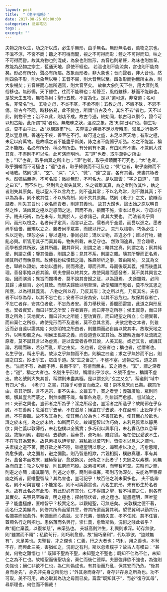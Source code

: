 ```yaml
---
layout: post
title:  "《老子指略》"
date: 2017-08-26 00:00:00
categories: 泛读笔记
tags: 。
excerpt: ""
---
```


夫物之所以生，功之所以成，必生乎無形，由乎無名。無形無名者，萬物之宗也。不溫不涼，不宮不商；聽之不可得而聞，視之不可得而彰；體之不可得而知，味之不可得而嘗。故其為物也則混成，為象也則無形，為音也則希聲，為味也則無呈。故能為品物之宗主，苞通天地，靡使不經也。
若溫也則不能涼矣，宮也則不能商矣。形必有所分，聲必有所屬。故象而形者，非大象也；音而聲者，非大音也。然則四象不形，則大象無以暢；五音不聲，則大音無以至。四象形而物無所主為，則大象暢矣；五音聲而心無所適焉，則大音至矣。
故執大象則天下往，用大音則風俗移也。無形暢，天下雖往，往而不能釋也；希聲至，風俗雖移，移而不能辯也。是故天生五物，無物為用；聖行五教，不言為化。是以“道可道，非常道；名可名，非常名”也。
五物之母，不炎不寒，不柔不剛；五教之母，不皦不昧，不恩不傷。雖古今不同，時移俗易，此不變也，所謂“自古及今，其名不去”者也。天不以此，則物不生；治不以此，則功不成。故古今通，終始同，執古可以禦今，證今可以知古始，此所謂“常”者也。無皦昧之狀，溫涼之象，故“知常日明”也。物生功成，莫不由乎此，故“以閱眾甫”也。
夫奔電之疾猶不足以壹時周，禦風之行猶不足以壹息期。善速在不疾，善至在不行。故可道之盛，未足以官天地；有形之極，未足以府萬物。是故嘆之者不能盡乎斯美，詠之者不能暢乎斯弘。名之不能當，稱之不能既。名必有所分，稱必有所由。有分則有不兼，有由則有不盡。不兼則大殊其真，不盡則不可以名，此可演而明也。
夫“道”也者，取乎萬物之所由也；“玄”也者，取乎幽冥之所出也；“深”也者，取乎探賾而不可究也；“大”也者，取乎彌綸而不可極也；“遠”也者，取乎綿貌而不可及也；“微”也者，取乎幽微而不可睹敢。然則“道”、“玄”、“深”、“大”、“微”、“遠”之言，各有其義，未盡其極者也。然彌綸無極，不可名細；微妙無形，不可名大。是以篇雲：“字之曰道”，“謂之曰玄”，而不名也。然則言之者失其常，名之者離其真，為之者則敗其性，執之者則失其原矣。是以聖人不以言為主，則不違其常；不以名為常，則不離其真；不以為為事，則不敗其性；不以執為制，則不失其原矣。然則《老子》之文，欲辯而詰者，則失其旨也；欲名而責者，則違其義也。
故其大歸也，論太始之原以明自然之性，演幽冥之極以定惑罔之迷。因而不為，損而不施，崇本以息末，守母以存子。賤夫巧術，為在未有，無責於人，必求諸己。此其大要也。
而法者尚乎齊同，而刑以檢之。名者尚乎定真，而言以正之。儒者尚乎全愛，而譽以進之。墨者尚乎儉嗇，而矯以立之。雜者尚乎眾美，而總以行之。
夫刑以檢物，巧偽必生；名以定物，理恕必失；譽以進物，爭尚必起；矯以立物，乖違必作；雜以行物，穢亂必興。斯皆用其子而棄其母。物失所載，未足守也。
然致同途異，至合趣乖，而學者惑其所致，迷其所趣。觀其齊同，則謂之法；睹其定真，則謂之名；察其純愛，則謂之儒；鑒其儉嗇，則謂之墨；見其不系，則謂之雜。隨其所鑒而正名焉，順其所好而執意焉。故使有紛紜憒錯之論，殊趣辨析之爭，蓋由斯矣。
又其為文也，舉終以證始，本始以盡終。開而弗達，導而弗牽。尋而後既其義，推而後盡其理。善發事始以首其論，明夫會歸以終其文。故使同趣而感發者，莫不美其興言之始，因而演焉；異旨而獨構者，莫不說其會歸之征，以為證焉。
夫途雖殊，必同其歸；慮雖百，必均其致。而舉夫歸致以明至理，故使觸類而思者，莫不欣其思之所應，以為得其義焉。
凡物之所以存，乃反其形；功之所以克，乃反其名。夫存者不以存為存，以其不忘亡也；安者不以安為安，以其不忘危也。故保其存者亡，不忘亡者存，安其位者危，不忘危者安。善力舉秋毫，善聽聞雷霆，此道之與形反也。安者實安，而曰非安之所安；存者實存，而曰非存之所存；侯王實尊，而曰非尊之所為；天地實大，而曰非大之所能；聖功實存，而曰絕聖之所立；仁德實著，而曰棄仁之所存。故使見形而不及道者，莫不忿其言焉。
夫欲定物之本者，則雖近而必自遠以證其始；夫欲明物之所由者，則雖顯而必自幽以敘其本。故取天地之外，以明形骸之內。明侯王孤寡之義，而從道壹以宣其始。故使察近而不及流統之原者，莫不誕其言以為虛焉。是以雲雲者各申其說，人美其亂。或迂其言，或譏其論，若曉而昧，若分而亂，斯之由矣。
名也者，定彼者也；稱也者，從謂者也。名生乎彼，稱出乎我。故涉之乎無物而不由，則稱之曰道；求之乎無妙而不出，則謂之曰玄。妙出乎玄，眾由乎道。故“生之畜之”，不壅不塞，通物之性，道之謂也。“生而不有，為而不恃，長而不宰”，有德而無主，玄之德也。“玄”，謂之深者也；“道”，稱之大者也。名號生乎形狀，稱謂出乎涉求。名號不虛生，稱謂不虛出。故名號則大失其旨，稱謂則未盡其極。是以謂玄則“玄之又玄”，稱道則“域中有四大”也。
《老子》之書，其幾乎可壹言而蔽之。噫！崇本息末而已矣。觀其所由，尋其所歸，言不遠宗，事不失主。文雖五千，貫之者壹；義雖廣瞻，眾則同類。解其壹言而蔽之，則無幽而不識。每事各為意，則雖辯而愈惑。
嘗試論之，曰：夫邪之興也，豈邪者之所為乎？淫之所起也，豈淫者之所造乎？故閑邪在乎存誠，不在善察；息淫在乎去華，不在滋章；絕盜在乎去欲，不在嚴刑；止訟存乎不尚，不在善聽。故不攻其為也，使其無心於為也；不害其欲也，使其無心於欲也。謀之於未兆，為之於未始，如斯而已矣。故竭聖智以治巧偽，未若見質素以靜民欲；興仁義以敦薄俗，未若抱樸以全篤實；多巧利以興事用，未若寡私欲以息華競。故絕司察，潛聰明，去勸進，翦華譽，棄巧用，賤寶貨。唯在使民愛欲不生，不在攻其為邪也。故見素樸以絕聖智，寡私欲以棄巧利，皆崇本以息末之謂也。
夫素樸之道不著，而好欲之美不隱，雖極聖明以察之，竭智慮以攻之，巧愈思精，偽愈多變，攻之彌甚，避之彌勤。則乃智愚相欺，六親相疑，樸散真離，事有其奸。蓋舍本而攻末，雖極聖智，愈致斯災，況術之下此者乎！夫鎮之以素樸，則無為而自正；攻之以聖智，則民窮而巧殷。故素樸可抱，而聖智可棄。夫察司之簡，則避之亦簡；竭其聰明，則逃之亦察。簡則害樸寡，密則巧偽深矣。夫能為至察探幽之術者，匪唯聖智哉？其為害也，豈可記乎！故百倍之利未渠多也。
夫不能辯名，則不可與言理；不能定名，則不可與論實也。凡名生於形，未有形生於名者也。故有此名必有此形，有此形必有其分。仁不得謂之聖，智不得謂之仁，則各有其實矣。夫察見至微者，明之極也；探射隱伏者，慮之極也。能盡極明，匪唯聖乎？能盡極慮，匪唯智乎？校實定名，以觀絕聖，可無惑矣。
夫敦樸之德不著，而名行之美顯尚，則修其所尚而望其譽，修其所道而冀其利。望譽冀利以勤其行，名彌美而誠愈外，利彌重而心愈競。父子兄弟，懷情失直，孝不任誠，慈不任實，蓋顯名行之所招也。患俗薄而名興行，崇仁義，愈致斯偽，況術之賤此者乎？故“絕仁棄義，以復孝慈”，未渠弘也。
夫城高則沖生，利興則求深。茍存無欲，則“雖賞而不竊”；私欲茍行，則巧利愈昏。故“絕巧棄利”，代以寡欲，“盜賊無有”，未足美也。夫聖智，才之傑也；仁義，行之大者也；巧利，用之善也。本茍不存，而興此三美，害猶如之，況術之有利，斯以忽素樸乎？故古人有嘆曰：“甚矣，何物之難悟也！”
既知不聖為不聖，未知聖之不聖也；既知不仁為不仁，未知仁之為不仁也。故絕聖而後聖功全，棄仁而後仁德厚。夫惡強非欲不強也，為強則失強也；絕仁非欲不仁也，為仁則偽成也。有其治而乃亂，保其安而乃危。“後其身而身先”，身先非先身之所能也；“外其身而身存”，身存非存身之所為也。功不可取，美不可用，故必取其為功之母而已矣。篇雲“既知其子”，而必“復守其母”，尋斯理也，何往而不暢哉！




